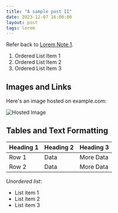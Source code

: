 ```yaml
---
title: "A sample post II"
date: 2023-12-07 16:00:00
layout: post
tags: lorem
---
```




Refer back to [Lorem Note 1](./lorem1).

1. Ordered List Item 1
2. Ordered List Item 2
3. Ordered List Item 3

## Images and Links

Here's an image hosted on example.com:

![Hosted Image](http://example.com/hosted-image.jpg)

## Tables and Text Formatting

| Heading 1 | Heading 2 | Heading 3 |
| --------- | --------- | --------- |
| Row 1     | Data      | More Data |
| Row 2     | Data      | More Data |

_Unordered list_:

- List item 1
- List item 2
- List item 3
